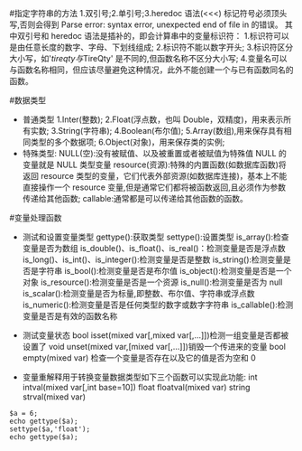 #指定字符串的方法
 1.双引号;2.单引号;3.heredoc 语法(<<<)
标记符号必须顶头写,否则会得到 Parse error: syntax error, unexpected end of file in 的错误。
其中双引号和 heredoc 语法是插补的，即会计算串中的变量标识符： 1.标识符可以是由任意长度的数字、字母、下划线组成; 2.标识符不能以数字开头; 3.标识符区分大小写，如'$tireqty 与$TireQty' 是不同的,但函数名称不区分大小写; 4.变量名可以与函数名称相同，但应该尽量避免这种情况，此外不能创建一个与已有函数同名的函数。


#数据类型
* 普通类型
1.Inter(整数);
2.Float(浮点数，也叫 Double，双精度)，用来表示所有实数;
3.String(字符串);
4.Boolean(布尔值);
5.Array(数组),用来保存具有相同类型的多个数据项;
6.Object(对象)，用来保存类的实例;
* 特殊类型:
NULL(空):没有被赋值、以及被重置或者被赋值为特殊值 NULL 的变量就是 NULL 类型变量
resource(资源):特殊的内置函数(如数据库函数)将返回 resource 类型的变量，它们代表外部资源(如数据库连接)，基本上不能直接操作一个 resource 变量,但是通常它们都将被函数返回,且必须作为参数传递给其他函数;
callable:通常都是可以传递给其他函数的函数。


#变量处理函数
* 测试和设置变量类型
gettype():获取类型
settype():设置类型
is_array():检查变量是否为数组
is_double()、is_float()、is_real()：检测变量是否是浮点数
is_long()、is_int()、is_integer():检测变量是否是整数
is_string():检测变量是否是字符串
is_bool():检测变量是否是布尔值
is_object():检测变量是否是一个对象
is_resource():检测变量是否是一个资源
is_null():检测变量是否为 null
is_scalar():检测变量是否为标量,即整数、布尔值、字符串或浮点数
is_numeric():检测变量是否是任何类型的数字或数字字符串
is_callable():检测变量是否是有效的函数名称

* 测试变量状态
bool isset(mixed var[,mixed var[,...]])检测一组变量是否都被设置了
void unset(mixed var,[mixed var[,...]])销毁一个传进来的变量
bool empty(mixed var) 检查一个变量是否存在以及它的值是否为空和 0

* 变量重解释用于转换变量数据类型如下三个函数可以实现此功能:
int intval(mixed var[,int base=10])
float floatval(mixed var)
string strval(mixed var)

```
$a = 6;
echo gettype($a);
settype($a,'float');
echo gettype($a);
```
